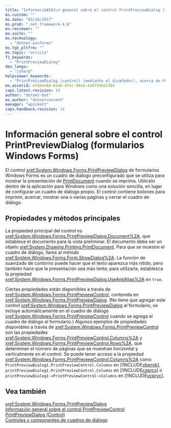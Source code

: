 ```yaml
---
title: "Informaci&#243;n general sobre el control PrintPreviewDialog (formularios Windows Forms) | Microsoft Docs"
ms.custom: ""
ms.date: "03/30/2017"
ms.prod: ".net-framework-4.6"
ms.reviewer: ""
ms.suite: ""
ms.technology: 
  - "dotnet-winforms"
ms.tgt_pltfrm: ""
ms.topic: "article"
f1_keywords: 
  - "PrintPreviewDialog"
dev_langs: 
  - "jsharp"
helpviewer_keywords: 
  - "PrintPreviewDialog (control) (mediante el diseñador), acerca de PrintPreviewDialog"
ms.assetid: efd4ee8d-6edd-47ec-88e4-4a4759bd2384
caps.latest.revision: 14
author: "dotnet-bot"
ms.author: "dotnetcontent"
manager: "wpickett"
caps.handback.revision: 14
---
```

# Informaci&#243;n general sobre el control PrintPreviewDialog (formularios Windows Forms)
El control <xref:System.Windows.Forms.PrintPreviewDialog> de formularios Windows Forms es un cuadro de diálogo preconfigurado que se utiliza para mostrar la presentación de [PrintDocument](../../../../docs/framework/winforms/controls/printdocument-component-windows-forms.md) cuando se imprima.  Utilícelo dentro de la aplicación para Windows como una solución sencilla, en lugar de configurar un cuadro de diálogo propio.  El control contiene botones para imprimir, acercar, mostrar una o varias páginas y cerrar el cuadro de diálogo.  
  
## Propiedades y métodos principales  
 La propiedad principal del control es <xref:System.Windows.Forms.PrintPreviewDialog.Document%2A>, que establece el documento para la vista preliminar.  El documento debe ser un objeto <xref:System.Drawing.Printing.PrintDocument>.  Para que se muestre el cuadro de diálogo, llame al método <xref:System.Windows.Forms.Form.ShowDialog%2A>.  La función de suavizado de contorno puede hacer que el texto aparezca más nítido, pero también hace que la presentación sea más lenta; para utilizarla, establezca la propiedad <xref:System.Windows.Forms.PrintPreviewDialog.UseAntiAlias%2A> en `true`.  
  
 Ciertas propiedades están disponibles a través de <xref:System.Windows.Forms.PrintPreviewControl>, contenida en <xref:System.Windows.Forms.PrintPreviewDialog>.  \(No tiene que agregar este control <xref:System.Windows.Forms.PrintPreviewDialog> al formulario; se incluye automáticamente en el cuadro de diálogo <xref:System.Windows.Forms.PrintPreviewControl> cuando se agrega el cuadro de diálogo al formulario.\) Algunos ejemplos de propiedades disponibles a través de <xref:System.Windows.Forms.PrintPreviewControl> son las propiedades <xref:System.Windows.Forms.PrintPreviewControl.Columns%2A> y <xref:System.Windows.Forms.PrintPreviewControl.Rows%2A>, que determinan el número de páginas que se muestran horizontal y verticalmente en el control.  Se puede tener acceso a la propiedad <xref:System.Windows.Forms.PrintPreviewControl.Columns%2A> como `PrintPreviewDialog1.PrintPreviewControl.Columns` en [!INCLUDE[vbprvb](../../../../includes/vbprvb-md.md)], `printPreviewDialog1.PrintPreviewControl.Columns` en [!INCLUDE[csprcs](../../../../includes/csprcs-md.md)] o `printPreviewDialog1->PrintPreviewControl->Columns` en [!INCLUDE[vcprvc](../../../../includes/vcprvc-md.md)].  
  
## Vea también  
 <xref:System.Windows.Forms.PrintPreviewDialog>   
 [Información general sobre el control PrintPreviewControl](../../../../docs/framework/winforms/controls/printpreviewcontrol-control-overview-windows-forms.md)   
 [PrintPreviewDialog \(Control\)](../../../../docs/framework/winforms/controls/printpreviewdialog-control-windows-forms.md)   
 [Controles y componentes de cuadros de diálogo](../../../../docs/framework/winforms/controls/dialog-box-controls-and-components-windows-forms.md)